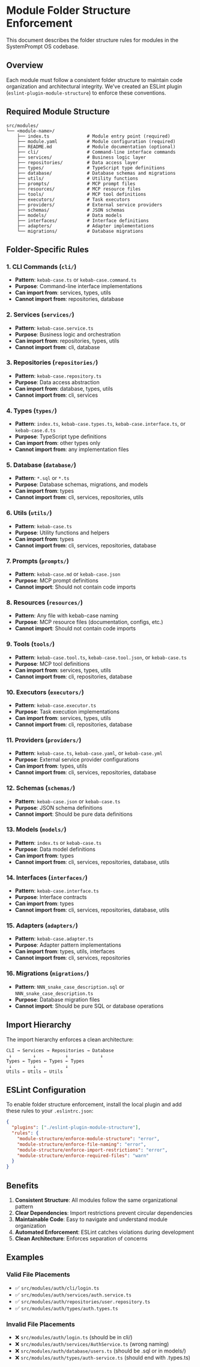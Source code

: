 # Module Folder Structure Enforcement

This document describes the folder structure rules for modules in the SystemPrompt OS codebase.

## Overview

Each module must follow a consistent folder structure to maintain code organization and architectural integrity. We've created an ESLint plugin (`eslint-plugin-module-structure`) to enforce these conventions.

## Required Module Structure

```
src/modules/
└── <module-name>/
    ├── index.ts              # Module entry point (required)
    ├── module.yaml           # Module configuration (required)
    ├── README.md             # Module documentation (optional)
    ├── cli/                  # Command-line interface commands
    ├── services/             # Business logic layer
    ├── repositories/         # Data access layer
    ├── types/                # TypeScript type definitions
    ├── database/             # Database schemas and migrations
    ├── utils/                # Utility functions
    ├── prompts/              # MCP prompt files
    ├── resources/            # MCP resource files
    ├── tools/                # MCP tool definitions
    ├── executors/            # Task executors
    ├── providers/            # External service providers
    ├── schemas/              # JSON schemas
    ├── models/               # Data models
    ├── interfaces/           # Interface definitions
    ├── adapters/             # Adapter implementations
    └── migrations/           # Database migrations
```

## Folder-Specific Rules

### 1. CLI Commands (`cli/`)
- **Pattern**: `kebab-case.ts` or `kebab-case.command.ts`
- **Purpose**: Command-line interface implementations
- **Can import from**: services, types, utils
- **Cannot import from**: repositories, database

### 2. Services (`services/`)
- **Pattern**: `kebab-case.service.ts`
- **Purpose**: Business logic and orchestration
- **Can import from**: repositories, types, utils
- **Cannot import from**: cli, database

### 3. Repositories (`repositories/`)
- **Pattern**: `kebab-case.repository.ts`
- **Purpose**: Data access abstraction
- **Can import from**: database, types, utils
- **Cannot import from**: cli, services

### 4. Types (`types/`)
- **Pattern**: `index.ts`, `kebab-case.types.ts`, `kebab-case.interface.ts`, or `kebab-case.d.ts`
- **Purpose**: TypeScript type definitions
- **Can import from**: other types only
- **Cannot import from**: any implementation files

### 5. Database (`database/`)
- **Pattern**: `*.sql` or `*.ts`
- **Purpose**: Database schemas, migrations, and models
- **Can import from**: types
- **Cannot import from**: cli, services, repositories, utils

### 6. Utils (`utils/`)
- **Pattern**: `kebab-case.ts`
- **Purpose**: Utility functions and helpers
- **Can import from**: types
- **Cannot import from**: cli, services, repositories, database

### 7. Prompts (`prompts/`)
- **Pattern**: `kebab-case.md` or `kebab-case.json`
- **Purpose**: MCP prompt definitions
- **Cannot import**: Should not contain code imports

### 8. Resources (`resources/`)
- **Pattern**: Any file with kebab-case naming
- **Purpose**: MCP resource files (documentation, configs, etc.)
- **Cannot import**: Should not contain code imports

### 9. Tools (`tools/`)
- **Pattern**: `kebab-case.tool.ts`, `kebab-case.tool.json`, or `kebab-case.ts`
- **Purpose**: MCP tool definitions
- **Can import from**: services, types, utils
- **Cannot import from**: cli, repositories, database

### 10. Executors (`executors/`)
- **Pattern**: `kebab-case.executor.ts`
- **Purpose**: Task execution implementations
- **Can import from**: services, types, utils
- **Cannot import from**: cli, repositories, database

### 11. Providers (`providers/`)
- **Pattern**: `kebab-case.ts`, `kebab-case.yaml`, or `kebab-case.yml`
- **Purpose**: External service provider configurations
- **Can import from**: types, utils
- **Cannot import from**: cli, services, repositories, database

### 12. Schemas (`schemas/`)
- **Pattern**: `kebab-case.json` or `kebab-case.ts`
- **Purpose**: JSON schema definitions
- **Cannot import**: Should be pure data definitions

### 13. Models (`models/`)
- **Pattern**: `index.ts` or `kebab-case.ts`
- **Purpose**: Data model definitions
- **Can import from**: types
- **Cannot import from**: cli, services, repositories, database, utils

### 14. Interfaces (`interfaces/`)
- **Pattern**: `kebab-case.interface.ts`
- **Purpose**: Interface contracts
- **Can import from**: types
- **Cannot import from**: cli, services, repositories, database, utils

### 15. Adapters (`adapters/`)
- **Pattern**: `kebab-case.adapter.ts`
- **Purpose**: Adapter pattern implementations
- **Can import from**: types, utils, interfaces
- **Cannot import from**: cli, services, repositories

### 16. Migrations (`migrations/`)
- **Pattern**: `NNN_snake_case_description.sql` or `NNN_snake_case_description.ts`
- **Purpose**: Database migration files
- **Cannot import**: Should be pure SQL or database operations

## Import Hierarchy

The import hierarchy enforces a clean architecture:

```
CLI → Services → Repositories → Database
 ↓        ↓           ↓            ↓
Types ← Types ← Types ← Types
 ↓        ↓           ↓            
Utils ← Utils ← Utils            
```

## ESLint Configuration

To enable folder structure enforcement, install the local plugin and add these rules to your `.eslintrc.json`:

```json
{
  "plugins": ["./eslint-plugin-module-structure"],
  "rules": {
    "module-structure/enforce-module-structure": "error",
    "module-structure/enforce-file-naming": "error",
    "module-structure/enforce-import-restrictions": "error",
    "module-structure/enforce-required-files": "warn"
  }
}
```

## Benefits

1. **Consistent Structure**: All modules follow the same organizational pattern
2. **Clear Dependencies**: Import restrictions prevent circular dependencies
3. **Maintainable Code**: Easy to navigate and understand module organization
4. **Automated Enforcement**: ESLint catches violations during development
5. **Clean Architecture**: Enforces separation of concerns

## Examples

### Valid File Placements
- ✅ `src/modules/auth/cli/login.ts`
- ✅ `src/modules/auth/services/auth.service.ts`
- ✅ `src/modules/auth/repositories/user.repository.ts`
- ✅ `src/modules/auth/types/auth.types.ts`

### Invalid File Placements
- ❌ `src/modules/auth/login.ts` (should be in cli/)
- ❌ `src/modules/auth/services/AuthService.ts` (wrong naming)
- ❌ `src/modules/auth/database/users.ts` (should be .sql or in models/)
- ❌ `src/modules/auth/types/auth-service.ts` (should end with .types.ts)